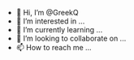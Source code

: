 - 👋 Hi, I’m @GreekQ
- 👀 I’m interested in ...
- 🌱 I’m currently learning ...
- 💞️ I’m looking to collaborate on ...
- 📫 How to reach me ...

<!---
GreekQ/GreekQ is a ✨ special ✨ repository because its `README.md` (this file) appears on your GitHub profile.
You can click the Preview link to take a look at your changes.
--->
